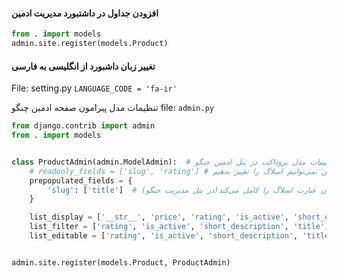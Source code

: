 ####  افزودن جداول در داشتبورد مدیریت ادمین
```python
from . import models
admin.site.register(models.Product)
```

#### تغییر زبان داشبورد از انگلیسی به فارسی
File: setting.py
`LANGUAGE_CODE = 'fa-ir'`

تنظیمات  مدل پیرامون صفحه ادمین چنگو
file: `admin.py`

```python
from django.contrib import admin
from . import models


class ProductAdmin(admin.ModelAdmin):  # تنظیمات مدل پروداکت در پنل ادمین جنگو
    # readonly_fields = ['slug', 'rating'] # هیچگاه در پنل ادمین نمی‌توانیم اسلاگ را تغییر بدهیم
    prepopulated_fields = {
        'slug': ['title']  # خودش از نوشته عنوان عبارت اسلاگ را کامل می‌کند(در پنل مدیریت جنگو) 
    }

    list_display = ['__str__', 'price', 'rating', 'is_active', 'short_description', 'title']
    list_filter = ['rating', 'is_active', 'short_description', 'title']
    list_editable = ['rating', 'is_active', 'short_description', 'title']


admin.site.register(models.Product, ProductAdmin)


```